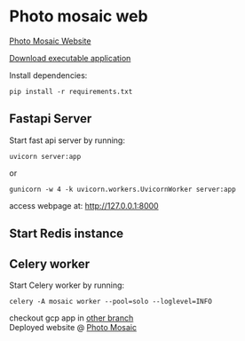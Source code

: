 # Photo mosaic web
[Photo Mosaic Website](https://photo-mosaic-317019.an.r.appspot.com/)

[Download executable application](https://photo-mosaic-317019.an.r.appspot.com/)

Install dependencies:
```
pip install -r requirements.txt
```

## Fastapi Server 
Start fast api server by running:
```
uvicorn server:app 
```
 or 
```
gunicorn -w 4 -k uvicorn.workers.UvicornWorker server:app
```
access webpage at:  http://127.0.0.1:8000

## Start Redis instance
## Celery worker 
Start Celery worker by running:
```
celery -A mosaic worker --pool=solo --loglevel=INFO
```
checkout gcp app in [other branch](https://github.com/sharathat45/Photo-mosaic/tree/Photo_mosaic_gcp_app_engine) 
<br>
Deployed website @ [Photo Mosaic](https://photo-mosaic-317019.an.r.appspot.com/)
